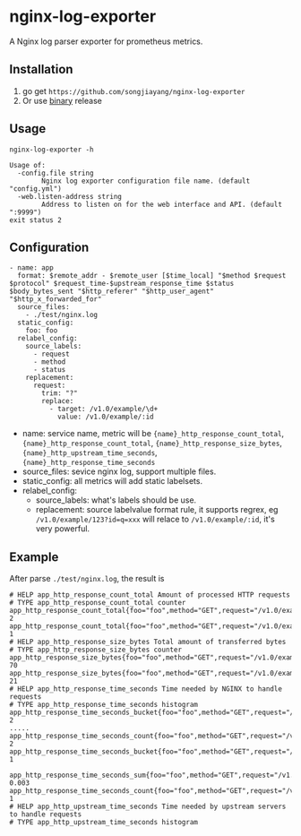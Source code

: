 # nginx-log-exporter
A Nginx log parser exporter for prometheus metrics.

## Installation

1. go get `https://github.com/songjiayang/nginx-log-exporter`
2. Or use [binary](https://github.com/songjiayang/nginx-log-exporter/releases) release

## Usage

```
nginx-log-exporter -h 

Usage of:
  -config.file string
    	Nginx log exporter configuration file name. (default "config.yml")
  -web.listen-address string
    	Address to listen on for the web interface and API. (default ":9999")
exit status 2
```

## Configuration

```
- name: app
  format: $remote_addr - $remote_user [$time_local] "$method $request $protocol" $request_time-$upstream_response_time $status $body_bytes_sent "$http_referer" "$http_user_agent" "$http_x_forwarded_for"
  source_files:
    - ./test/nginx.log
  static_config:
    foo: foo
  relabel_config: 
    source_labels: 
      - request
      - method
      - status
    replacement:
      request: 
        trim: "?"
        replace:
          - target: /v1.0/example/\d+
            value: /v1.0/example/:id
```

- name: service name, metric will be `{name}_http_response_count_total`, `{name}_http_response_count_total`, `{name}_http_response_size_bytes`, `{name}_http_upstream_time_seconds`, `{name}_http_response_time_seconds`
- source_files: sevice nginx log, support multiple files.
- static_config: all metrics will add static labelsets.
- relabel_config:
  * source_labels: what's labels should be use.
  * replacement: source labelvalue format rule, it supports regrex, eg `/v1.0/example/123?id=q=xxx` will relace to `/v1.0/example/:id`, it's very powerful. 

## Example

After parse `./test/nginx.log`, the result is

```
# HELP app_http_response_count_total Amount of processed HTTP requests
# TYPE app_http_response_count_total counter
app_http_response_count_total{foo="foo",method="GET",request="/v1.0/example",status="200"} 2
app_http_response_count_total{foo="foo",method="GET",request="/v1.0/example/:id",status="200"} 1
# HELP app_http_response_size_bytes Total amount of transferred bytes
# TYPE app_http_response_size_bytes counter
app_http_response_size_bytes{foo="foo",method="GET",request="/v1.0/example",status="200"} 70
app_http_response_size_bytes{foo="foo",method="GET",request="/v1.0/example/:id",status="200"} 21
# HELP app_http_response_time_seconds Time needed by NGINX to handle requests
# TYPE app_http_response_time_seconds histogram
app_http_response_time_seconds_bucket{foo="foo",method="GET",request="/v1.0/example",status="200",le="0.005"} 2
.....
app_http_response_time_seconds_count{foo="foo",method="GET",request="/v1.0/example",status="200"} 2
app_http_response_time_seconds_bucket{foo="foo",method="GET",request="/v1.0/example/:id",status="200",le="0.005"} 1

app_http_response_time_seconds_sum{foo="foo",method="GET",request="/v1.0/example/:id",status="200"} 0.003
app_http_response_time_seconds_count{foo="foo",method="GET",request="/v1.0/example/:id",status="200"} 1
# HELP app_http_upstream_time_seconds Time needed by upstream servers to handle requests
# TYPE app_http_upstream_time_seconds histogram

```
